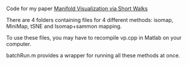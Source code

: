 Code for my paper [Manifold Visualization via Short Walks](https://www.cs.helsinki.fi/u/ttonteri/pub/eurovis2016.pdf)

There are 4 folders containing files for 4 different methods:
isomap, MiniMap, tSNE and Isomap+sammon mapping.

To use these files, you may have to recompile vp.cpp in Matlab on your computer.

batchRun.m provides a wrapper for running all these methods at once.
